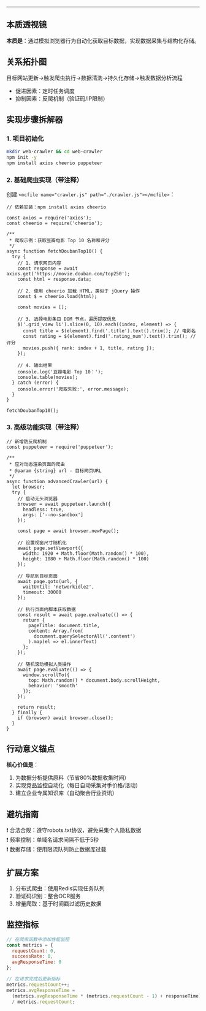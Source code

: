 ---




## 本质透视镜
**本质是**：通过模拟浏览器行为自动化获取目标数据，实现数据采集与结构化存储。

## 关系拓扑图
目标网站更新→触发爬虫执行→数据清洗→持久化存储→触发数据分析流程

+ 促进因素：定时任务调度
+ 抑制因素：反爬机制（验证码/IP限制）

## 实现步骤拆解器
### 1. 项目初始化
```bash
mkdir web-crawler && cd web-crawler
npm init -y
npm install axios cheerio puppeteer
```

### 2. 基础爬虫实现（带注释）
创建 `<mcfile name="crawler.js" path="./crawler.js"></mcfile>`：

```plain
// 依赖安装：npm install axios cheerio

const axios = require('axios');
const cheerio = require('cheerio');

/**
 * 爬取示例：获取豆瓣电影 Top 10 名称和评分
 */
async function fetchDoubanTop10() {
  try {
    // 1. 请求网页内容
    const response = await axios.get('https://movie.douban.com/top250');
    const html = response.data;

    // 2. 使用 cheerio 加载 HTML，类似于 jQuery 操作
    const $ = cheerio.load(html);

    const movies = [];

    // 3. 选择电影条目 DOM 节点，遍历提取信息
    $('.grid_view li').slice(0, 10).each((index, element) => {
      const title = $(element).find('.title').text().trim(); // 电影名
      const rating = $(element).find('.rating_num').text().trim(); // 评分
      movies.push({ rank: index + 1, title, rating });
    });

    // 4. 输出结果
    console.log('豆瓣电影 Top 10：');
    console.table(movies);
  } catch (error) {
    console.error('爬取失败:', error.message);
  }
}

fetchDoubanTop10();
```

### 3. 高级功能实现（带注释）
```plain
// 新增防反爬机制
const puppeteer = require('puppeteer');

/**
 * 应对动态渲染页面的爬虫
 * @param {string} url - 目标网页URL
 */
async function advancedCrawler(url) {
  let browser;
  try {
    // 启动无头浏览器
    browser = await puppeteer.launch({ 
      headless: true,
      args: ['--no-sandbox'] 
    });
    
    const page = await browser.newPage();
    
    // 设置视窗尺寸随机化
    await page.setViewport({
      width: 1920 + Math.floor(Math.random() * 100),
      height: 1080 + Math.floor(Math.random() * 100)
    });

    // 导航到目标页面
    await page.goto(url, {
      waitUntil: 'networkidle2',
      timeout: 30000
    });

    // 执行页面内脚本获取数据
    const result = await page.evaluate(() => {
      return {
        pageTitle: document.title,
        content: Array.from(
          document.querySelectorAll('.content')
        ).map(el => el.innerText)
      };
    });

    // 随机滚动模拟人类操作
    await page.evaluate(() => {
      window.scrollTo({
        top: Math.random() * document.body.scrollHeight,
        behavior: 'smooth'
      });
    });

    return result;
  } finally {
    if (browser) await browser.close();
  }
}
```

## 行动意义锚点
**核心价值是**：

1. 为数据分析提供原料（节省80%数据收集时间）
2. 实现竞品监控自动化（每日自动采集对手价格/活动）
3. 建立企业专属知识库（自动聚合行业资讯）

## 避坑指南
❗ 合法合规：遵守robots.txt协议，避免采集个人隐私数据  
❗ 频率控制：单域名请求间隔不低于5秒  
❗ 数据存储：使用限流队列防止数据库过载

## 扩展方案
1. 分布式爬虫：使用Redis实现任务队列
2. 验证码识别：整合OCR服务
3. 增量爬取：基于时间戳过滤历史数据

## 监控指标
```javascript
// 在爬虫函数中添加性能监控
const metrics = {
  requestCount: 0,
  successRate: 0,
  avgResponseTime: 0
};

// 在请求完成后更新指标
metrics.requestCount++;
metrics.avgResponseTime = 
  (metrics.avgResponseTime * (metrics.requestCount - 1) + responseTime) 
  / metrics.requestCount;
```


